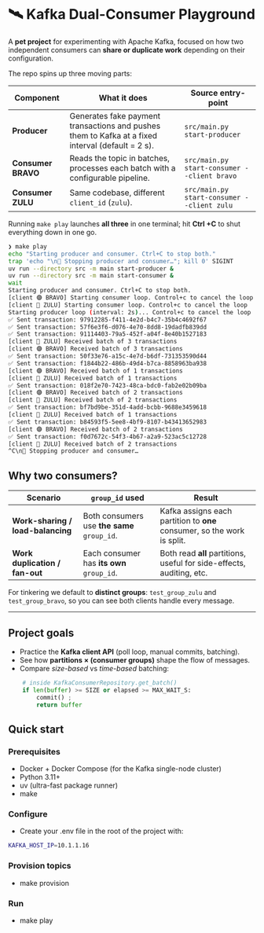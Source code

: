 # 🛰️ Kafka Dual-Consumer Playground

A **pet project** for experimenting with Apache Kafka, focused on how two
independent consumers can **share or duplicate work** depending on their
configuration.

The repo spins up three moving parts:

| Component | What it does | Source entry-point |
|-----------|--------------|--------------------|
| **Producer** | Generates fake payment transactions and pushes them to Kafka at a fixed interval (default = 2 s). | `src/main.py start-producer` |
| **Consumer BRAVO** | Reads the topic in batches, processes each batch with a configurable pipeline. | `src/main.py start-consumer --client bravo` |
| **Consumer ZULU** | Same codebase, different `client_id` (`zulu`). | `src/main.py start-consumer --client zulu` |

Running `make play` launches **all three** in one terminal; hit **Ctrl +C** to
shut everything down in one go.

```bash
❯ make play
echo "Starting producer and consumer. Ctrl+C to stop both."
trap 'echo "\n🛑 Stopping producer and consumer…"; kill 0' SIGINT
uv run --directory src -m main start-producer &
uv run --directory src -m main start-consumer &
wait
Starting producer and consumer. Ctrl+C to stop both.
[client 🟣 BRAVO] Starting consumer loop. Control+c to cancel the loop
[client 🔵 ZULU] Starting consumer loop. Control+c to cancel the loop
Starting producer loop (interval: 2s)... Control+c to cancel the loop
✅ Sent transaction: 97912285-f411-4e2d-b4c7-35b4c4692f67
✅ Sent transaction: 57f6e3f6-d076-4e70-8dd8-19dadfb839dd
✅ Sent transaction: 91114403-79a5-452f-a04f-8e40b1527183
[client 🔵 ZULU] Received batch of 3 transactions
[client 🟣 BRAVO] Received batch of 3 transactions
✅ Sent transaction: 50f33e76-a15c-4e7d-b6df-731353590d44
✅ Sent transaction: f1844b22-486b-49d4-b7ca-8858963ba938
[client 🟣 BRAVO] Received batch of 1 transactions
[client 🔵 ZULU] Received batch of 1 transactions
✅ Sent transaction: 018f2e70-7423-48ca-bdc0-fab2e02b09ba
[client 🟣 BRAVO] Received batch of 2 transactions
[client 🔵 ZULU] Received batch of 2 transactions
✅ Sent transaction: bf7bd9be-351d-4add-bcbb-9688e3459618
[client 🔵 ZULU] Received batch of 1 transactions
✅ Sent transaction: b84593f5-5ee8-4bf9-8107-b43413652983
[client 🟣 BRAVO] Received batch of 2 transactions
✅ Sent transaction: f0d7672c-54f3-4b67-a2a9-523ac5c12728
[client 🔵 ZULU] Received batch of 2 transactions
^C\n🛑 Stopping producer and consumer…
```



## Why two consumers?

| Scenario | `group_id` used | Result |
|----------|-----------------|--------|
| **Work-sharing / load-balancing** | Both consumers use **the same** `group_id`. | Kafka assigns each partition to **one** consumer, so the work is split. |
| **Work duplication / fan-out** | Each consumer has **its own** `group_id`. | Both read **all** partitions, useful for side-effects, auditing, etc. |

For tinkering we default to **distinct groups**: `test_group_zulu` and
`test_group_bravo`, so you can see both clients handle every message.

---

## Project goals

* Practice the **Kafka client API** (poll loop, manual commits, batching).
* See how **partitions × (consumer groups)** shape the flow of messages.
* Compare *size-based* vs *time-based* batching:
```python
    # inside KafkaConsumerRepository.get_batch()
    if len(buffer) >= SIZE or elapsed >= MAX_WAIT_S:
        commit() ; 
        return buffer
```

## Quick start
### Prerequisites

- Docker + Docker Compose (for the Kafka single-node cluster)
- Python 3.11+
- uv (ultra-fast package runner)
- make

### Configure
- Create your .env file in the root of the project with:
```bash
KAFKA_HOST_IP=10.1.1.16
```

### Provision topics
- make provision

### Run
- make play
